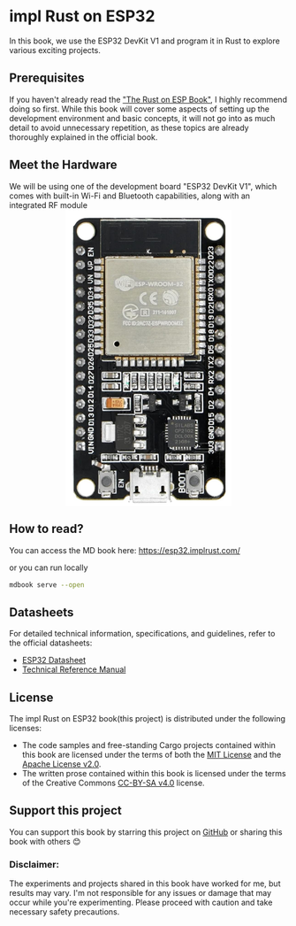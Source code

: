 # impl Rust on ESP32

In this book, we use the ESP32 DevKit V1 and program it in Rust to explore various exciting projects. 

## Prerequisites
If you haven't already read the ["The Rust on ESP Book"](https://docs.esp-rs.org/book/introduction.html), I highly recommend doing so first. While this book will cover some aspects of setting up the development environment and basic concepts, it will not go into as much detail to avoid unnecessary repetition, as these topics are already thoroughly explained in the official book.

## Meet the Hardware
We will be using one of the development board "ESP32 DevKit V1", which comes with built-in Wi-Fi and Bluetooth capabilities, along with an integrated RF module
<a href ="./src/images/esp32-devkitv1.jpg"><img style="display: block; margin: auto;width:300px;" src="./src/images/esp32-devkitv1.jpg"/></a>

## How to read?

You can access the MD book here: https://esp32.implrust.com/

or you can run locally

```sh
mdbook serve --open
```

## Datasheets
For detailed technical information, specifications, and guidelines, refer to the official datasheets:
- [ESP32 Datasheet](https://www.espressif.com/sites/default/files/documentation/esp32_datasheet_en.pdf)
- [Technical Reference Manual](https://www.espressif.com/sites/default/files/documentation/esp32_technical_reference_manual_en.pdf#ledpwm)


## License

The impl Rust on ESP32 book(this project) is distributed under the following licenses:

* The code samples and free-standing Cargo projects contained within this book are licensed under the terms of both the [MIT License] and the [Apache License v2.0].
* The written prose contained within this book is licensed under the terms of the Creative Commons [CC-BY-SA v4.0] license.

[MIT License]: ./LICENSE-MIT
[Apache License v2.0]: ./LICENSE-APACHE
[CC-BY-SA v4.0]: ./LICENSE-CC-BY-SA
[MIT License Hosted]: https://opensource.org/licenses/MIT
[Apache License v2.0 Hosted]: http://www.apache.org/licenses/LICENSE-2.0
[CC-BY-SA v4.0 Hosted]: https://creativecommons.org/licenses/by-sa/4.0/legalcode


## Support this project

You can support this book by starring this project on [GitHub](https://github.com/ImplFerris/esp-book) or sharing this book with others 😊

### Disclaimer: 
The experiments and projects shared in this book have worked for me, but results may vary. I'm not responsible for any issues or damage that may occur while you're experimenting. Please proceed with caution and take necessary safety precautions.

